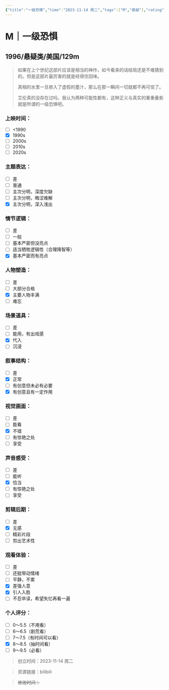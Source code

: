 ```yaml
---
{"title":"一级恐惧","time":"2023-11-14 周二","tags":["M","悬疑"],"rating":"8.0","dg-publish":true,"permalink":"/300 评价/M电影/新近看过/一级恐惧/","dgPassFrontmatter":true,"created":"2024-08-09T19:34:14.406+08:00","updated":"2024-08-09T23:30:30.486+08:00"}
---
```


# M｜一级恐惧
## 1996/悬疑类/美国/129m
>如果在上个世纪这部片应该是相当的神作，如今看来的话结局还是不难猜到的。但是这部片最厉害的就是经得住回味。
>
>真相的水里一旦掺入了虚假的墨汁，那么在那一瞬间一切就都不再可信了。
>
>艾伦真的没存在过吗，我认为两种可能性都有，这种正义与真实的重重叠影就是所谓的一级恐惧吧。
### 上映时间：
- [ ] <1990
- [x] 1990s
- [ ] 2000s
- [ ] 2010s
- [ ] 2020s
### 主题表达：
- [ ] 差
- [ ] 普通
- [ ] 主次分明，深度欠缺
- [ ] 主次分明，晦涩难解
- [x] 主次分明，深入浅出
### 情节逻辑：
- [ ] 差
- [ ] 一般
- [ ] 基本严密但没亮点
- [ ] 适当牺牲逻辑性（合理降智等）
- [x] 基本严密而有亮点
### 人物塑造：
- [ ] 差
- [ ] 大部分合格
- [x] 主要人物丰满
- [ ] 难忘
### 场景道具：
- [ ] 差
- [ ] 能用，有出戏感
- [x] 代入
- [ ] 沉浸
### 叙事结构：
- [ ] 差
- [x] 正常
- [ ] 有创意但未必有必要
- [x] 有创意且有一定作用
### 视觉画面：
- [ ] 差
- [ ] 能看
- [x] 不错
- [ ] 有惊艳之处
- [ ] 享受
### 声音感受：
- [ ] 差
- [ ] 能听
- [x] 恰当
- [ ] 有惊艳之处
- [ ] 享受
### 剪辑后期：
- [ ] 差
- [x] 无感
- [ ] 精彩片段
- [ ] 剪出艺术性
### 观看体验：
- [ ] 差
- [ ] 还挺带动情绪
- [ ] 平静，不累
- [x] 差强人意
- [x] 引人入胜
- [ ] 不忍卒读，希望失忆再看一遍
### 个人评分：
- [ ] 0～5.5（不用看）
- [ ] 6～6.5（剧荒看）
- [ ] 7～7.5（有时间可以看）
- [x] 8～8.5（抽时间看）
- [ ] 9～9.5（必看）

>创立时间：2023-11-14 周二

>资源链接：bilibili

>~~修改时间：~~



